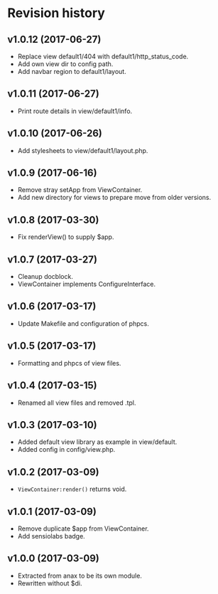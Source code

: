 Revision history
=================================

v1.0.12 (2017-06-27)
---------------------------------

* Replace view default1/404 with default1/http_status_code.
* Add own view dir to config path.
* Add navbar region to default1/layout.


v1.0.11 (2017-06-27)
---------------------------------

* Print route details in view/default1/info.


v1.0.10 (2017-06-26)
---------------------------------

* Add stylesheets to view/default1/layout.php.


v1.0.9 (2017-06-16)
---------------------------------

* Remove stray setApp from ViewContainer.
* Add new directory for views to prepare move from older versions.


v1.0.8 (2017-03-30)
---------------------------------

* Fix renderView() to supply $app.


v1.0.7 (2017-03-27)
---------------------------------

* Cleanup docblock.
* ViewContainer implements ConfigureInterface.


v1.0.6 (2017-03-17)
---------------------------------

* Update Makefile and configuration of phpcs.


v1.0.5 (2017-03-17)
---------------------------------

* Formatting and phpcs of view files.


v1.0.4 (2017-03-15)
---------------------------------

* Renamed all view files and removed .tpl.


v1.0.3 (2017-03-10)
---------------------------------

* Added default view library as example in view/default.
* Added config in config/view.php.


v1.0.2 (2017-03-09)
---------------------------------

* `ViewContainer:render()` returns void.


v1.0.1 (2017-03-09)
---------------------------------

* Remove duplicate $app from ViewContainer.
* Add sensiolabs badge.


v1.0.0 (2017-03-09)
---------------------------------

* Extracted from anax to be its own module.
* Rewritten without $di.
